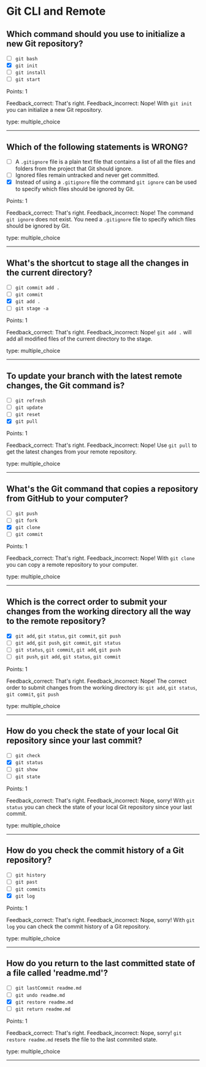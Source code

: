# Git CLI and Remote

## Which command should you use to initialize a new Git repository?

* [ ] `git bash`
* [x] `git init`
* [ ] `git install`
* [ ] `git start`

Points: 1

Feedback_correct: That's right. 
Feedback_incorrect: Nope! With `git init` you can initialize a new Git repository.

type: multiple_choice

---

## Which of the following statements is WRONG?

* [ ] A `.gitignore` file is a plain text file that contains a list of all the files and folders from the project that Git should ignore.
* [ ] Ignored files remain untracked and never get committed. 
* [x] Instead of using a `.gitignore` file the command `git ignore` can be used to specify which files should be ignored by Git.

Points: 1

Feedback_correct: That's right. 
Feedback_incorrect: Nope! The command `git ignore` does not exist. You need a `.gitignore` file to specify which files should be ignored by Git.

type: multiple_choice

---

## What's the shortcut to stage all the changes in the current directory?

* [ ] `git commit add .`
* [ ] `git commit`
* [x] `git add .`
* [ ] `git stage -a`

Points: 1

Feedback_correct: That's right. 
Feedback_incorrect: Nope! `git add .` will add all modified files of the current directory to the stage.

type: multiple_choice

---

## To update your branch with the latest remote changes, the Git command is?

* [ ] `git refresh`
* [ ] `git update`
* [ ] `git reset`
* [x] `git pull`

Points: 1

Feedback_correct: That's right. 
Feedback_incorrect: Nope! Use `git pull` to get the latest changes
from your remote repository.

type: multiple_choice

---

## What's the Git command that copies a repository from GitHub to your computer?

* [ ] `git push`
* [ ] `git fork`
* [x] `git clone`
* [ ] `git commit`

Points: 1

Feedback_correct: That's right. 
Feedback_incorrect: Nope! With `git clone` you can copy a remote repository to your computer.

type: multiple_choice

---

## Which is the correct order to submit your changes from the working directory all the way to the remote repository?

* [x] `git add`, `git status`, `git commit`, `git push`
* [ ] `git add`, `git push`, `git commit`, `git status`
* [ ] `git status`, `git commit`, `git add`, `git push`
* [ ] `git push`, `git add`, `git status`, `git commit`

Points: 1

Feedback_correct: That's right. 
Feedback_incorrect: Nope! The correct order to submit changes from
the working directory is: `git add`, `git status`, `git commit`, `git push`

type: multiple_choice

---

## How do you check the state of your local Git repository since your last commit?

* [ ] `git check`
* [x] `git status`
* [ ] `git show`
* [ ] `git state`

Points: 1

Feedback_correct: That's right. 
Feedback_incorrect: Nope, sorry! With `git status` you can check the
state of your local Git repository since your last commit.

type: multiple_choice

---

## How do you check the commit history of a Git repository?

* [ ] `git history`
* [ ] `git past`
* [ ] `git commits`
* [x] `git log`

Points: 1

Feedback_correct: That's right. 
Feedback_incorrect: Nope, sorry! With `git log` you can check the commit history of a Git repository.

type: multiple_choice

---

## How do you return to the last committed state of a file called 'readme.md'?

* [ ] `git lastCommit readme.md`
* [ ] `git undo readme.md`
* [x] `git restore readme.md`
* [ ] `git return readme.md`

Points: 1

Feedback_correct: That's right. 
Feedback_incorrect: Nope, sorry! `git restore readme.md` resets the file to the last commited state. 

type: multiple_choice

---

